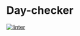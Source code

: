 # Day-checker
[![linter](https://github.com/lucas-gelinas/Day-checker/workflows/linter/badge.svg)](https://github.com/marketplace/actions/super-linter)
